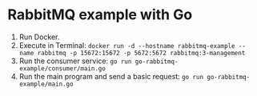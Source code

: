 # RabbitMQ example with Go

1. Run Docker.
2. Execute in Terminal: `docker run -d --hostname rabbitmq-example --name rabbitmq -p 15672:15672 -p 5672:5672 rabbitmq:3-management`
2. Run the consumer service: `go run go-rabbitmq-example/consumer/main.go`
3. Run the main program and send a basic request: `go run go-rabbitmq-example/main.go`
